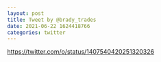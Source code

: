 ```yaml
--- 
layout: post 
title: Tweet by @brady_trades 
date: 2021-06-22 1624418766 
categories: twitter 
--- 
```

https://twitter.com/o/status/1407540420251320326
